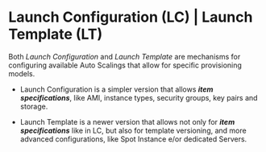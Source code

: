 # Launch Configuration (LC) | Launch Template (LT)

Both *Launch Configuration* and *Launch Template* are mechanisms for configuring available Auto Scalings that allow for specific provisioning models.

- Launch Configuration is a simpler version that allows ***item specifications***, like AMI, instance types, security groups, key pairs and storage.

- Launch Template is a newer version that allows not only for ***item specifications*** like in LC, but also for template versioning, and more advanced configurations, like Spot Instance e/or dedicated Servers.

